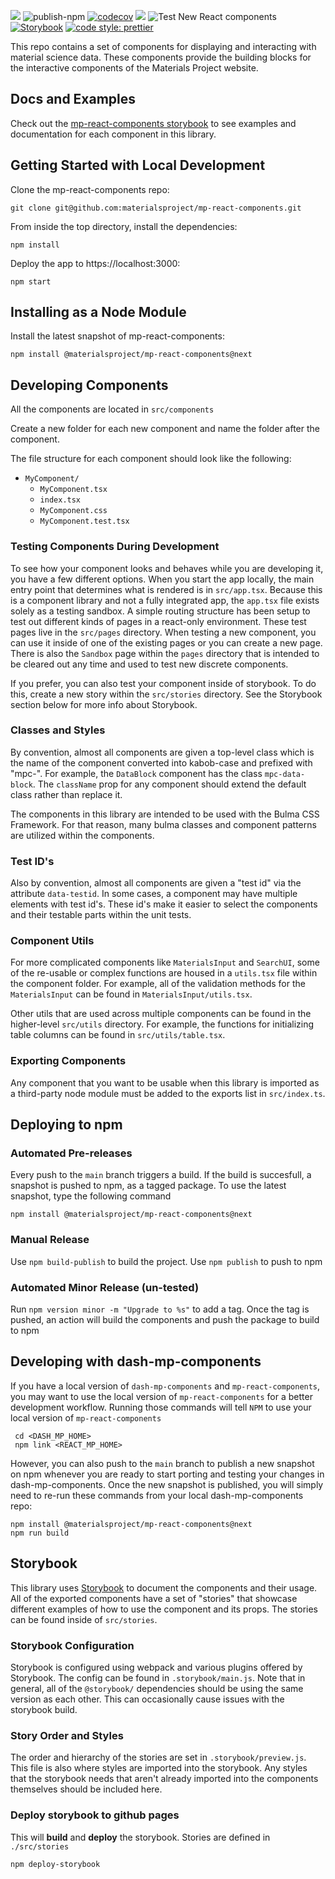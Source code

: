 ![](https://github.com/chabb/material-react/workflows/jest_tests/badge.svg)
![publish-npm](https://github.com/materialsproject/mp-react-components/workflows/publish-npm/badge.svg)
[![codecov](https://codecov.io/gh/materialsproject/mp-react-components/branch/main/graph/badge.svg)](https://codecov.io/gh/materialsproject/mp-react-components)
![](https://img.shields.io/npm/v/mat-periodic-table?style=plastic)
![Test New React components](https://github.com/materialsproject/dash-mp-components/workflows/Test%20New%20React%20components/badge.svg)
[![Storybook](https://cdn.jsdelivr.net/gh/storybookjs/brand@master/badge/badge-storybook.svg)](https://materialsproject.github.io/mp-react-components/)
[![code style: prettier](https://img.shields.io/badge/code_style-prettier-ff69b4.svg?style=flat-square)](https://github.com/prettier/prettier)

This repo contains a set of components for displaying and interacting with material science data. These components provide the building blocks for the interactive components of the Materials Project website.

## Docs and Examples

Check out the [mp-react-components storybook](https://materialsproject.github.io/mp-react-components/) to see examples and documentation for each component in this library.

## Getting Started with Local Development

Clone the mp-react-components repo:

```
git clone git@github.com:materialsproject/mp-react-components.git
```

From inside the top directory, install the dependencies:

```
npm install
```

Deploy the app to https://localhost:3000:

```
npm start
```

## Installing as a Node Module

Install the latest snapshot of mp-react-components:

```
npm install @materialsproject/mp-react-components@next
```

## Developing Components

All the components are located in `src/components`

Create a new folder for each new component and name the folder after the component.

The file structure for each component should look like the following:

- `MyComponent/`
  - `MyComponent.tsx`
  - `index.tsx`
  - `MyComponent.css`
  - `MyComponent.test.tsx`

### Testing Components During Development

To see how your component looks and behaves while you are developing it, you have a few different options. When you start the app locally, the main entry point that determines what is rendered is in `src/app.tsx`. Because this is a component library and not a fully integrated app, the `app.tsx` file exists solely as a testing sandbox. A simple routing structure has been setup to test out different kinds of pages in a react-only environment. These test pages live in the `src/pages` directory. When testing a new component, you can use it inside of one of the existing pages or you can create a new page. There is also the `Sandbox` page within the `pages` directory that is intended to be cleared out any time and used to test new discrete components.

If you prefer, you can also test your component inside of storybook. To do this, create a new story within the `src/stories` directory. See the Storybook section below for more info about Storybook.

### Classes and Styles

By convention, almost all components are given a top-level class which is the name of the component converted into kabob-case and prefixed with "mpc-". For example, the `DataBlock` component has the class `mpc-data-block`. The `className` prop for any component should extend the default class rather than replace it.

The components in this library are intended to be used with the Bulma CSS Framework. For that reason, many bulma classes and component patterns are utilized within the components.

### Test ID's

Also by convention, almost all components are given a "test id" via the attribute `data-testid`. In some cases, a component may have multiple elements with test id's. These id's make it easier to select the components and their testable parts within the unit tests.

### Component Utils

For more complicated components like `MaterialsInput` and `SearchUI`, some of the re-usable or complex functions are housed in a `utils.tsx` file within the component folder. For example, all of the validation methods for the `MaterialsInput` can be found in `MaterialsInput/utils.tsx`.

Other utils that are used across multiple components can be found in the higher-level `src/utils` directory. For example, the functions for initializing table columns can be found in `src/utils/table.tsx`.

### Exporting Components

Any component that you want to be usable when this library is imported as a third-party node module must be added to the exports list in `src/index.ts`.

## Deploying to npm

### Automated Pre-releases

Every push to the `main` branch triggers a build. If the build is succesfull, a snapshot is pushed
to npm, as a tagged package. To use the latest snapshot, type the following command

```
npm install @materialsproject/mp-react-components@next
```

### Manual Release

Use `npm build-publish` to build the project.
Use `npm publish` to push to npm

### Automated Minor Release (un-tested)

Run `npm version minor -m "Upgrade to %s"` to add a tag. Once the tag is pushed, an action will
build the components and push the package to build to npm

## Developing with dash-mp-components

If you have a local version of `dash-mp-components` and `mp-react-components`, you may
want to use the local version of `mp-react-components` for a better development workflow.
Running those commands will tell `NPM` to use your local version of `mp-react-components`

```
 cd <DASH_MP_HOME>
 npm link <REACT_MP_HOME>
```

However, you can also push to the `main` branch to publish a new snapshot on npm whenever you are ready to start porting and testing your changes in dash-mp-components. Once the new snapshot is published, you will simply need to re-run these commands from your local dash-mp-components repo:

```
npm install @materialsproject/mp-react-components@next
npm run build
```

## Storybook

This library uses [Storybook](https://storybook.js.org/) to document the components and their usage. All of the exported components have a set of "stories" that showcase different examples of how to use the component and its props. The stories can be found inside of `src/stories`.

### Storybook Configuration

Storybook is configured using webpack and various plugins offered by Storybook. The config can be found in `.storybook/main.js`. Note that in general, all of the `@storybook/` dependencies should be using the same version as each other. This can occasionally cause issues with the storybook build.

### Story Order and Styles

The order and hierarchy of the stories are set in `.storybook/preview.js`. This file is also where styles are imported into the storybook. Any styles that the storybook needs that aren't already imported into the components themselves should be included here.

### Deploy storybook to github pages

This will **build** and **deploy** the storybook.
Stories are defined in `./src/stories`

```
npm deploy-storybook
```
